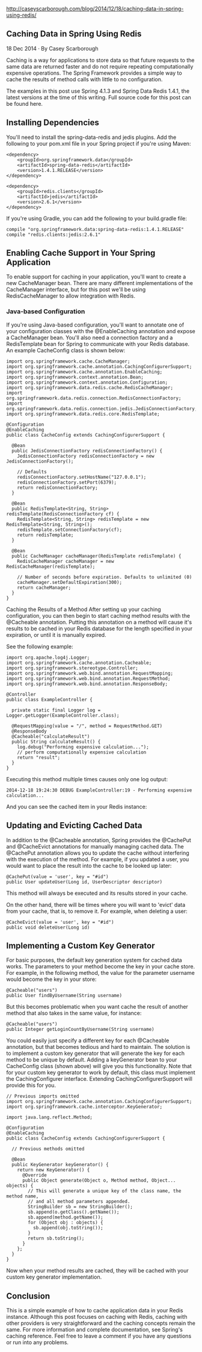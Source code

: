 http://caseyscarborough.com/blog/2014/12/18/caching-data-in-spring-using-redis/

## Caching Data in Spring Using Redis
18 Dec 2014 · By Casey Scarborough

Caching is a way for applications to store data so that future requests to the same data are returned faster and do not require repeating computationally expensive operations. The Spring Framework provides a simple way to cache the results of method calls with little to no configuration.

The examples in this post use Spring 4.1.3 and Spring Data Redis 1.4.1, the latest versions at the time of this writing. Full source code for this post can be found here.

## Installing Dependencies
You'll need to install the spring-data-redis and jedis plugins. Add the following to your pom.xml file in your Spring project if you're using Maven:

    <dependency>
        <groupId>org.springframework.data</groupId>
        <artifactId>spring-data-redis</artifactId>
        <version>1.4.1.RELEASE</version>
    </dependency>
    
    <dependency>
        <groupId>redis.clients</groupId>
        <artifactId>jedis</artifactId>
        <version>2.6.1</version>
    </dependency>
If you're using Gradle, you can add the following to your build.gradle file:

    compile "org.springframework.data:spring-data-redis:1.4.1.RELEASE"
    compile "redis.clients:jedis:2.6.1"
## Enabling Cache Support in Your Spring Application
To enable support for caching in your application, you'll want to create a new CacheManager bean. There are many different implementations of the CacheManager interface, but for this post we'll be using RedisCacheManager to allow integration with Redis.

### Java-based Configuration
If you're using Java-based configuration, you'll want to annotate one of your configuration classes with the @EnableCaching annotation and expose a CacheManager bean. You'll also need a connection factory and a RedisTemplate bean for Spring to communicate with your Redis database. An example CacheConfig class is shown below:

    import org.springframework.cache.CacheManager;
    import org.springframework.cache.annotation.CachingConfigurerSupport;
    import org.springframework.cache.annotation.EnableCaching;
    import org.springframework.context.annotation.Bean;
    import org.springframework.context.annotation.Configuration;
    import org.springframework.data.redis.cache.RedisCacheManager;
    import org.springframework.data.redis.connection.RedisConnectionFactory;
    import org.springframework.data.redis.connection.jedis.JedisConnectionFactory;
    import org.springframework.data.redis.core.RedisTemplate;
    
    @Configuration
    @EnableCaching
    public class CacheConfig extends CachingConfigurerSupport {
    
      @Bean
      public JedisConnectionFactory redisConnectionFactory() {
        JedisConnectionFactory redisConnectionFactory = new JedisConnectionFactory();
    
        // Defaults
        redisConnectionFactory.setHostName("127.0.0.1");
        redisConnectionFactory.setPort(6379);
        return redisConnectionFactory;
      }
    
      @Bean
      public RedisTemplate<String, String> redisTemplate(RedisConnectionFactory cf) {
        RedisTemplate<String, String> redisTemplate = new RedisTemplate<String, String>();
        redisTemplate.setConnectionFactory(cf);
        return redisTemplate;
      }
    
      @Bean
      public CacheManager cacheManager(RedisTemplate redisTemplate) {
        RedisCacheManager cacheManager = new RedisCacheManager(redisTemplate);
    
        // Number of seconds before expiration. Defaults to unlimited (0)
        cacheManager.setDefaultExpiration(300);
        return cacheManager;
      }
    }
Caching the Results of a Method
After setting up your caching configuration, you can then begin to start caching method results with the @Cacheable annotation. Putting this annotation on a method will cause it's results to be cached in your Redis database for the length specified in your expiration, or until it is manually expired.

See the following example:

    import org.apache.log4j.Logger;
    import org.springframework.cache.annotation.Cacheable;
    import org.springframework.stereotype.Controller;
    import org.springframework.web.bind.annotation.RequestMapping;
    import org.springframework.web.bind.annotation.RequestMethod;
    import org.springframework.web.bind.annotation.ResponseBody;
    
    @Controller
    public class ExampleController {
    
      private static final Logger log = Logger.getLogger(ExampleController.class);
    
      @RequestMapping(value = "/", method = RequestMethod.GET)
      @ResponseBody
      @Cacheable("calculateResult")
      public String calculateResult() {
        log.debug("Performing expensive calculation...");
        // perform computationally expensive calculation
        return "result";
      }
    }
Executing this method multiple times causes only one log output:

    2014-12-18 19:24:30 DEBUG ExampleController:19 - Performing expensive calculation...
And you can see the cached item in your Redis instance:



## Updating and Evicting Cached Data
In addition to the @Cacheable annotation, Spring provides the @CachePut and @CacheEvict annotations for manually managing cached data. The @CachePut annotation allows you to update the cache without interfering with the execution of the method. For example, if you updated a user, you would want to place the result into the cache to be looked up later:

    @CachePut(value = 'user', key = "#id")
    public User updateUser(Long id, UserDescriptor descriptor)
This method will always be executed and its results stored in your cache.

On the other hand, there will be times where you will want to 'evict' data from your cache, that is, to remove it. For example, when deleting a user:

    @CacheEvict(value = 'user', key = "#id")
    public void deleteUser(Long id)
## Implementing a Custom Key Generator
For basic purposes, the default key generation system for cached data works. The parameters to your method become the key in your cache store. For example, in the following method, the value for the parameter username would become the key in your store:

    @Cacheable("users")
    public User findByUsername(String username)
But this becomes problematic when you want cache the result of another method that also takes in the same value, for instance:

    @Cacheable("users")
    public Integer getLoginCountByUsername(String username)
You could easily just specify a different key for each @Cacheable annotation, but that becomes tedious and hard to maintain. The solution is to implement a custom key generator that will generate the key for each method to be unique by default. Adding a keyGenerator bean to your CacheConfig class (shown above) will give you this functionality. Note that for your custom key generator to work by default, this class must implement the CachingConfigurer interface. Extending CachingConfigurerSupport will provide this for you.

    // Previous imports omitted
    import org.springframework.cache.annotation.CachingConfigurerSupport;
    import org.springframework.cache.interceptor.KeyGenerator;
    
    import java.lang.reflect.Method;
    
    @Configuration
    @EnableCaching
    public class CacheConfig extends CachingConfigurerSupport {
    
      // Previous methods omitted
    
      @Bean
      public KeyGenerator keyGenerator() {
        return new KeyGenerator() {
          @Override
          public Object generate(Object o, Method method, Object... objects) {
            // This will generate a unique key of the class name, the method name,
            // and all method parameters appended.
            StringBuilder sb = new StringBuilder();
            sb.append(o.getClass().getName());
            sb.append(method.getName());
            for (Object obj : objects) {
              sb.append(obj.toString());
            }
            return sb.toString();
          }
        };
      }
    }
Now when your method results are cached, they will be cached with your custom key generator implementation.

## Conclusion
This is a simple example of how to cache application data in your Redis instance. Although this post focuses on caching with Redis, caching with other providers is very straightforward and the caching concepts remain the same. For more information and complete documentation, see Spring's caching reference. Feel free to leave a comment if you have any questions or run into any problems.